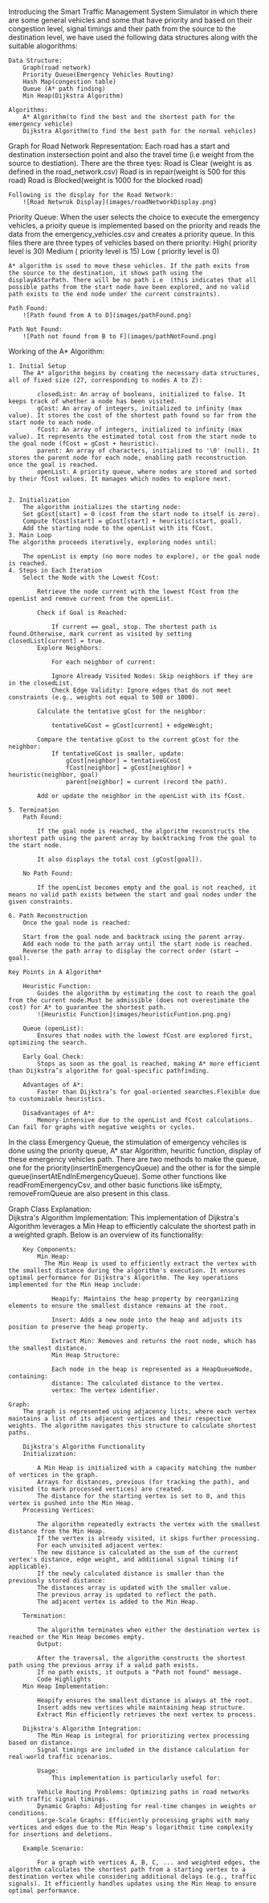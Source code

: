 Introducing the  Smart Traffic Management System Simulator in which there are some general vehicles and some that have priority and based on their congestion level, signal timings and their path from the source to the destination level, we have used the following data structures along with the suitable alogorithms:
    
    Data Structure:
        Graph(road network)
        Priority Queue(Emergency Vehicles Routing)
        Hash Map(congestion table)
        Queue (A* path finding)
        Min Heap(Dijkstra Algorithm)

    Algorithms:
        A* Algorithm(to find the best and the shortest path for the emergency vehicle)
        Dijkstra Algorithm(to find the best path for the normal vehicles)
    

Graph for Road Network Representation:
    Each road has a start and destination instersection point and also the travel time (i.e weight from the source to destiation). There are the three tyes:
        Road is Clear (weight is as defined in the road_network.csv)
        Road is in repair(weight is 500 for this road)
        Road is Blocked(weight is 1000 for the blocked road)


    Following is the display for the Road Network:
        ![Road Netwrok Display](images/roadNetworkDisplay.png)

Priority Queue:
    When the user selects the choice to execute the emergency vehicles, a prioity queue is implemented based on the priority and reads the data from the emergency_vehicles.csv and creates a priority queue. In this files there are three types of vehicles based on there priority: 
        High( priority level is 30) 
        Medium ( priority level is 15)
        Low ( priority level is 0)

    A* algorithm is used to move these vehicles. If the path exits from the source to the destination, it shows path using the displayAStarPath. There will be no path i.e  (this indicates that all possible paths from the start node have been explored, and no valid path exists to the end node under the current constraints).

    Path Found:
        ![Path found from A to D](images/pathFound.png)

    Path Not Found:
        ![Path not found from B to F](images/pathNotFound.png)

Working of the A* Algorithm:

    1. Initial Setup
        The A* algorithm begins by creating the necessary data structures, all of fixed size (27, corresponding to nodes A to Z):

            closedList: An array of booleans, initialized to false. It keeps track of whether a node has been visited.
            gCost: An array of integers, initialized to infinity (max value). It stores the cost of the shortest path found so far from the start node to each node.
            fCost: An array of integers, initialized to infinity (max value). It represents the estimated total cost from the start node to the goal node (fCost = gCost + heuristic).
            parent: An array of characters, initialized to '\0' (null). It stores the parent node for each node, enabling path reconstruction once the goal is reached.
            openList: A priority queue, where nodes are stored and sorted by their fCost values. It manages which nodes to explore next.


    2. Initialization
        The algorithm initializes the starting node:
        Set gCost[start] = 0 (cost from the start node to itself is zero).
        Compute fCost[start] = gCost[start] + heuristic(start, goal).
        Add the starting node to the openList with its fCost.
    3. Main Loop
    The algorithm proceeds iteratively, exploring nodes until:

        The openList is empty (no more nodes to explore), or the goal node is reached.
    4. Steps in Each Iteration
        Select the Node with the Lowest fCost:

            Retrieve the node current with the lowest fCost from the openList and remove current from the openList.
            
            Check if Goal is Reached:

                If current == goal, stop. The shortest path is found.Otherwise, mark current as visited by setting  closedList[current] = true.
            Explore Neighbors:

                For each neighbor of current:
                
                Ignore Already Visited Nodes: Skip neighbors if they are in the closedList.
                Check Edge Validity: Ignore edges that do not meet constraints (e.g., weights not equal to 500 or 1000).

            Calculate the tentative gCost for the neighbor:

                tentativeGCost = gCost[current] + edgeWeight;
            
            Compare the tentative gCost to the current gCost for the neighbor:
                If tentativeGCost is smaller, update:
                    gCost[neighbor] = tentativeGCost
                    fCost[neighbor] = gCost[neighbor] + heuristic(neighbor, goal)
                    parent[neighbor] = current (record the path).
            
            Add or update the neighbor in the openList with its fCost.
    
    5. Termination
        Path Found:

            If the goal node is reached, the algorithm reconstructs the shortest path using the parent array by backtracking from the goal to the start node.

            It also displays the total cost (gCost[goal]).
        
        No Path Found:

            If the openList becomes empty and the goal is not reached, it means no valid path exists between the start and goal nodes under the given constraints.

    6. Path Reconstruction
        Once the goal node is reached:

        Start from the goal node and backtrack using the parent array.
        Add each node to the path array until the start node is reached.
        Reverse the path array to display the correct order (start → goal).

    Key Points in A Algorithm*

        Heuristic Function:
            Guides the algorithm by estimating the cost to reach the goal from the current node.Must be admissible (does not overestimate the cost) for A* to guarantee the shortest path.
            ![Heuristic Function](images/heuristicFuntion.png.png)
        
        Queue (openList):
            Ensures that nodes with the lowest fCost are explored first, optimizing the search.
        
        Early Goal Check:
            Stops as soon as the goal is reached, making A* more efficient than Dijkstra’s algorithm for goal-specific pathfinding.

        Advantages of A*:
            Faster than Dijkstra’s for goal-oriented searches.Flexible due to customizable heuristics.
        
        Disadvantages of A*:
            Memory-intensive due to the openList and fCost calculations. Can fail for graphs with negative weights or cycles.

In the class Emergency Queue, the stimulation of emergency vehciles is done using the priority queue, A* star Algorithm, heuritic function, display of these emergency vehicles path. There are two methods to make the queue, one for the priority(insertInEmergencyQueue) and the other is for the simple queue(insertAtEndInEmergencyQueue). Some other functions like readFromEmergencyCsv, and other basic functions like isEmpty, removeFromQueue are also present in this class.

Graph Class Explanation:  
    Dijkstra's Algorithm Implementation:
        This implementation of Dijkstra's Algorithm leverages a Min Heap to efficiently calculate the shortest path in a weighted graph. Below is an overview of its functionality:

        Key Components:
            Min Heap:
              The Min Heap is used to efficiently extract the vertex with the smallest distance during the algorithm's execution. It ensures optimal performance for Dijkstra's Algorithm. The key operations implemented for the Min Heap include:

                Heapify: Maintains the heap property by reorganizing elements to ensure the smallest distance remains at the root.

                Insert: Adds a new node into the heap and adjusts its position to preserve the heap property.
                
                Extract Min: Removes and returns the root node, which has the smallest distance.
                Min Heap Structure:

                Each node in the heap is represented as a HeapQueueNode, containing:
                distance: The calculated distance to the vertex.
                vertex: The vertex identifier.
        
    Graph:
        The graph is represented using adjacency lists, where each vertex maintains a list of its adjacent vertices and their respective weights. The algorithm navigates this structure to calculate shortest paths.

        Dijkstra's Algorithm Functionality
        Initialization:

            A Min Heap is initialized with a capacity matching the number of vertices in the graph.
            Arrays for distances, previous (for tracking the path), and visited (to mark processed vertices) are created.
            The distance for the starting vertex is set to 0, and this vertex is pushed into the Min Heap.
        Processing Vertices:

            The algorithm repeatedly extracts the vertex with the smallest distance from the Min Heap.
            If the vertex is already visited, it skips further processing.
            For each unvisited adjacent vertex:
            The new distance is calculated as the sum of the current vertex's distance, edge weight, and additional signal timing (if applicable).
            If the newly calculated distance is smaller than the previously stored distance:
            The distances array is updated with the smaller value.
            The previous array is updated to reflect the path.
            The adjacent vertex is added to the Min Heap.
        
        Termination:

            The algorithm terminates when either the destination vertex is reached or the Min Heap becomes empty.
            Output:

            After the traversal, the algorithm constructs the shortest path using the previous array if a valid path exists.
            If no path exists, it outputs a "Path not found" message.
            Code Highlights
        Min Heap Implementation:

            Heapify ensures the smallest distance is always at the root.
            Insert adds new vertices while maintaining heap structure.
            Extract Min efficiently retrieves the next vertex to process.
        
        Dijkstra's Algorithm Integration:
            The Min Heap is integral for prioritizing vertex processing based on distance.
            Signal timings are included in the distance calculation for real-world traffic scenarios.
            
            Usage:
                This implementation is particularly useful for:

            Vehicle Routing Problems: Optimizing paths in road networks with traffic signal timings.
            Dynamic Graphs: Adjusting for real-time changes in weights or conditions.
            Large-Scale Graphs: Efficiently processing graphs with many vertices and edges due to the Min Heap's logarithmic time complexity for insertions and deletions.
        
        Example Scenario:
        
            For a graph with vertices A, B, C, ... and weighted edges, the algorithm calculates the shortest path from a starting vertex to a destination vertex while considering additional delays (e.g., traffic signals). It efficiently handles updates using the Min Heap to ensure optimal performance.